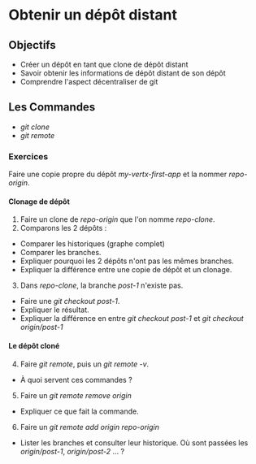Obtenir un dépôt distant
========================

Objectifs
---------
- Créer un dépôt en tant que clone de dépôt distant
- Savoir obtenir les informations de dépôt distant de son dépôt
- Comprendre l'aspect décentraliser de git

Les Commandes
-------------
- *git clone*
- *git remote*


### Exercices ###
Faire une copie propre du dépôt *my-vertx-first-app* et la nommer *repo-origin*.

#### Clonage de dépôt ####
1. Faire un clone de *repo-origin* que l'on nomme *repo-clone*.
2. Comparons les 2 dépôts :
  - Comparer les historiques (graphe complet)
  - Comparer les branches.
  - Expliquer pourquoi les 2 dépôts n'ont pas les mêmes branches.
  - Expliquer la différence entre une copie de dépôt et un clonage.
3. Dans *repo-clone*, la branche *post-1* n'existe pas.
  - Faire une *git checkout post-1*.
  - Expliquer le résultat.
  - Expliquer la différence en entre *git checkout post-1* et *git checkout origin/post-1*
#### Le dépôt cloné ####
4. Faire *git remote*, puis un *git remote -v*.
  - À quoi servent ces commandes ?
5. Faire un *git remote remove origin*
  - Expliquer ce que fait la commande.
6. Faire un *git remote add origin repo-origin*
  - Lister les branches et consulter leur historique. Où sont passées les *origin/post-1*, *origin/post-2* ... ?
